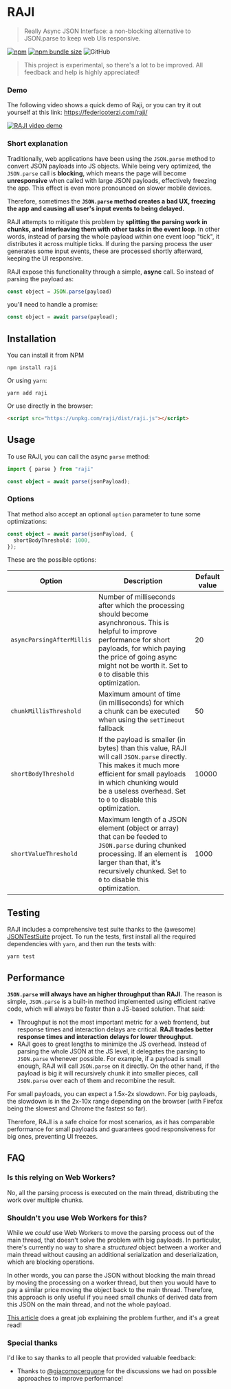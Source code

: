 # RAJI
> Really Async JSON Interface: a non-blocking alternative to JSON.parse to keep web UIs responsive.

[![npm](https://img.shields.io/npm/v/raji)](https://www.npmjs.com/package/raji)
[![npm bundle size](https://img.shields.io/bundlephobia/minzip/raji)](https://www.npmjs.com/package/raji)
![GitHub](https://img.shields.io/github/license/federico-terzi/raji)

> This project is experimental, so there's a lot to be improved. 
> All feedback and help is highly appreciated!

### Demo

The following video shows a quick demo of Raji, or you can try it out yourself at this link: https://federicoterzi.com/raji/

[![RAJI video demo](https://img.youtube.com/vi/VhDjtx4afts/0.jpg)](https://www.youtube.com/watch?v=VhDjtx4afts)

### Short explanation

Traditionally, web applications have been using the `JSON.parse` method to convert JSON
payloads into JS objects. 
While being very optimized, the `JSON.parse` call is **blocking**, which means the
page will become **unresponsive** when called with large JSON payloads,
effectively freezing the app. 
This effect is even more pronounced on slower mobile devices.

Therefore, sometimes the **`JSON.parse` method creates a bad UX, 
freezing the app and causing all user's input events to being delayed.**

RAJI attempts to mitigate this problem by **splitting the parsing work in
chunks, and interleaving them with other tasks in the event loop**.
In other words, instead of parsing the whole payload within one 
event loop "tick", it distributes it across multiple ticks.
If during the parsing process the user generates some input events,
these are processed shortly afterward, keeping the UI responsive.

RAJI expose this functionality through a simple, **async** call.
So instead of parsing the payload as:

```js
const object = JSON.parse(payload)
```

you'll need to handle a promise:

```js
const object = await parse(payload);
```

## Installation

You can install it from NPM

```
npm install raji
```

Or using `yarn`:

```
yarn add raji
```

Or use directly in the browser:

```html
<script src="https://unpkg.com/raji/dist/raji.js"></script>
```

## Usage

To use RAJI, you can call the async `parse` method:

```ts
import { parse } from "raji"

const object = await parse(jsonPayload);
```

### Options

That method also accept an optional `option` parameter
to tune some optimizations:

```ts
const object = await parse(jsonPayload, {
  shortBodyThreshold: 1000,
});
```

These are the possible options:

| Option | Description | Default value |
| - | - | - |
| `asyncParsingAfterMillis` | Number of milliseconds after which the processing should become asynchronous. This is helpful to improve performance for short payloads, for which paying the price of going async might not be worth it. Set to `0` to disable this optimization. | 20 |
| `chunkMillisThreshold` | Maximum amount of time (in milliseconds) for which a chunk can be executed when using the `setTimeout` fallback | 50 |
| `shortBodyThreshold` | If the payload is smaller (in bytes) than this value, RAJI will call `JSON.parse` directly. This makes it much more efficient for small payloads in which chunking would be a useless overhead. Set to `0` to disable this optimization. | 10000 |
| `shortValueThreshold` | Maximum length of a JSON element (object or array) that can be feeded to `JSON.parse` during chunked processing. If an element is larger than that, it's recursively chunked. Set to `0` to disable this optimization. | 1000 |


## Testing

RAJI includes a comprehensive test suite thanks to the
(awesome) [JSONTestSuite](https://github.com/nst/JSONTestSuite) project.
To run the tests, first install all the required dependencies with `yarn`,
and then run the tests with:

```
yarn test
```

## Performance

**`JSON.parse` will always have an higher throughput than RAJI**.
The reason is simple, `JSON.parse` is a built-in method implemented
using efficient native code, which will always be faster 
than a JS-based solution. That said:

* Throughput is not the most important metric for a web frontend, but
response times and interaction delays are critical. **RAJI trades
better response times and interaction delays for lower throughput**.
* RAJI goes to great lengths to minimize the JS overhead. 
Instead of parsing the whole JSON at the JS level, it delegates the 
parsing to `JSON.parse` whenever possible.
For example, if a payload is small enough, RAJI will call `JSON.parse`
on it directly. On the other hand, if the payload is big it will 
recursively chunk it into smaller pieces, call `JSON.parse`
over each of them and recombine the result.

For small payloads, you can expect a 1.5x-2x slowdown.
For big payloads, the slowdown is in the 2x-10x range depending on 
the browser (with Firefox being the slowest and Chrome the fastest so far).

Therefore, RAJI is a safe choice for most scenarios, as it has comparable
performance for small payloads and guarantees good responsiveness
for big ones, preventing UI freezes.

## FAQ

### Is this relying on Web Workers?

No, all the parsing process is executed on the main thread, distributing the work over multiple chunks.

### Shouldn't you use Web Workers for this?

While we _could_ use Web Workers to move the parsing process
out of the main thread, that doesn't solve the problem with big payloads.
In particular, there's currently no way to share a _structured_ object
between a worker and main thread without causing an additional serialization
and deserialization, which are blocking operations.

In other words, you can parse the JSON without blocking the main thread
by moving the processing on a worker thread, but then you would have
to pay a similar price moving the object back to the main thread.
Therefore, this approach is only useful if you need small chunks
of derived data from this JSON on the main thread, and not the whole payload.

[This article](https://surma.dev/things/is-postmessage-slow/) does a great
job explaining the problem further, and it's a great read!

### Special thanks

I'd like to say thanks to all people that provided valuable feedback:

* Thanks to [@giacomocerquone](https://github.com/giacomocerquone) for the discussions we had on possible approaches to improve performance!